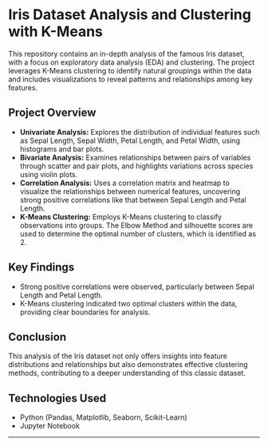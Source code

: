 # Iris Dataset Analysis and Clustering with K-Means

This repository contains an in-depth analysis of the famous Iris dataset, with a focus on exploratory data analysis (EDA) and clustering. The project leverages K-Means clustering to identify natural groupings within the data and includes visualizations to reveal patterns and relationships among key features.

## Project Overview

- **Univariate Analysis:** Explores the distribution of individual features such as Sepal Length, Sepal Width, Petal Length, and Petal Width, using histograms and bar plots.
- **Bivariate Analysis:** Examines relationships between pairs of variables through scatter and pair plots, and highlights variations across species using violin plots.
- **Correlation Analysis:** Uses a correlation matrix and heatmap to visualize the relationships between numerical features, uncovering strong positive correlations like that between Sepal Length and Petal Length.
- **K-Means Clustering:** Employs K-Means clustering to classify observations into groups. The Elbow Method and silhouette scores are used to determine the optimal number of clusters, which is identified as 2.
  
## Key Findings

- Strong positive correlations were observed, particularly between Sepal Length and Petal Length.
- K-Means clustering indicated two optimal clusters within the data, providing clear boundaries for analysis.

## Conclusion

This analysis of the Iris dataset not only offers insights into feature distributions and relationships but also demonstrates effective clustering methods, contributing to a deeper understanding of this classic dataset.

## Technologies Used

- Python (Pandas, Matplotlib, Seaborn, Scikit-Learn)
- Jupyter Notebook

---
